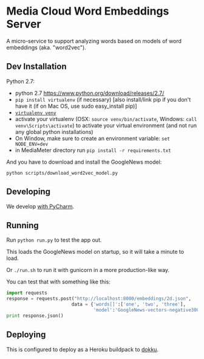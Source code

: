 Media Cloud Word Embeddings Server
==================================

A micro-service to support analyzing words based on models of word embeddings (aka. "word2vec").

Dev Installation
----------------

Python 2.7:
 * python 2.7 https://www.python.org/download/releases/2.7/
 * `pip install virtualenv` (if necessary) [also install/link pip if you don't have it (if on Mac OS, use sudo easy_install pip)]
 * [`virtualenv venv`](https://virtualenv.pypa.io/en/stable/)
 * activate your virtualenv (OSX: `source venv/bin/activate`, Windows: `call venv\Scripts\activate`) to activate your virtual environment (and not run any global python installations)
 * On Window, make sure to create an environment variable: `set NODE_ENV=dev`
 * in MediaMeter directory run `pip install -r requirements.txt` 
 
And you have to download and install the GoogleNews model:

`python scripts/download_word2vec_model.py`
 
Developing
----------

We develop [with PyCharm](https://www.jetbrains.com/pycharm/).

Running
-------

Run `python run.py` to test the app out.  

This loads the GoogleNews model on startup, so it will take a minute to load.

Or `./run.sh` to run it with gunicorn in a more production-like way.

You can test that with something like this:

```python
import requests
response = requests.post("http://localhost:8000/embeddings/2d.json",
                        data = {'words[]':['one', 'two', 'three'],
                                'model':'GoogleNews-vectors-negative300.bin'})
print response.json()
```

Deploying
---------

This is configured to deploy as a Heroku buildpack to [dokku](http://dokku.viewdocs.io/dokku/).

